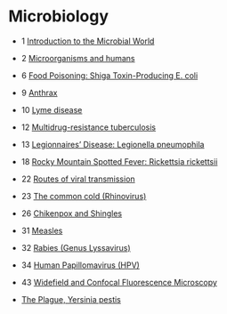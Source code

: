 # Microbiology

- 1 [Introduction to the Microbial World](introduction)
- 2 [Microorganisms and humans](microorganisms-and-humans)
- 6 [Food Poisoning: Shiga Toxin-Producing E. coli](food-poisoning)
- 9 [Anthrax](anthrax)
- 10 [Lyme disease](lyme-disease)
- 12 [Multidrug-resistance tuberculosis](multidrug-resistance-tuberculosis)
- 13 [Legionnaires’ Disease: Legionella pneumophila](legionella-pneumophila)
- 18 [Rocky Mountain Spotted Fever: Rickettsia rickettsii](rickettsia-rickettsii)
- 22 [Routes of viral transmission](routes-of-viral-transmission)
- 23 [The common cold (Rhinovirus)](the-common-cold-rhinovirus)
- 26 [Chikenpox and Shingles](chikenpox-and-shingles)
- 31 [Measles](measles)
- 32 [Rabies (Genus Lyssavirus)](rabies)
- 34 [Human Papillomavirus (HPV)](hpv)
- 43 [Widefield and Confocal Fluorescence Microscopy](widefield-confocal-fluorescence-microscopy)

- [The Plague, Yersinia pestis](the-plague-yersinia-pestis)